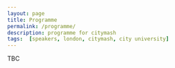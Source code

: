 ```yaml
---
layout: page
title: Programme
permalink: /programme/
description: programme for citymash
tags:  [speakers, london, citymash, city university]
---
```


TBC
